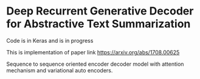 # Deep Recurrent Generative Decoder for Abstractive Text Summarization

Code is in Keras and is in progress


This is implementation of paper link https://arxiv.org/abs/1708.00625

Sequence to sequence oriented encoder decoder model with attention mechanism and variational auto encoders.
